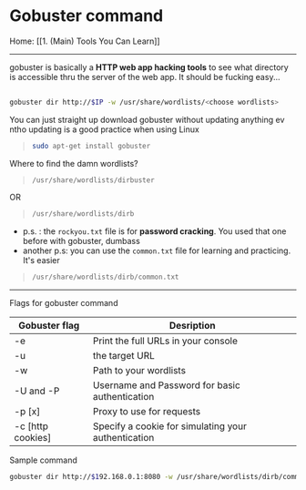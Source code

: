 # Gobuster command

Home: [[1. (Main) Tools You Can Learn]]

-------------------------------
gobuster is basically a **HTTP web app hacking tools** to see what directory is accessible thru the server of the web app. It should be fucking easy...

```bash
	
gobuster dir http://$IP -w /usr/share/wordlists/<choose wordlists>

```


You can just straight up download gobuster without updating anything ev ntho updating is a good practice when using Linux

> ```bash
> sudo apt-get install gobuster
> ```

Where to find the damn wordlists?

>```bash
>/usr/share/wordlists/dirbuster
>```

OR

>```bash
>/usr/share/wordlists/dirb
>```

- p.s. : the `rockyou.txt` file is for **password cracking**. You used that one before with gobuster, dumbass
- another p.s: you can use the ```common.txt``` file for learning and practicing. It's easier
>```bash
>/usr/share/wordlists/dirb/common.txt
>```

---

Flags for gobuster command

| Gobuster flag | Desription|
| --- | --- |
| -e | Print the full URLs in your console |
| -u | the target URL | 
| -w | Path to your wordlists | 
| -U and -P | Username and Password for basic authentication | 
| -p [x] | Proxy to use for requests | 
| -c [http cookies] | Specify a cookie for simulating your authentication |


Sample command

```bash
gobuster dir http://$192.168.0.1:8080 -w /usr/share/wordlists/dirb/common.txt
```